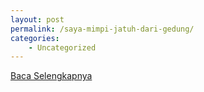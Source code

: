 ```yaml
---
layout: post
permalink: /saya-mimpi-jatuh-dari-gedung/
categories:
    - Uncategorized
---
```


[Baca Selengkapnya](/03)